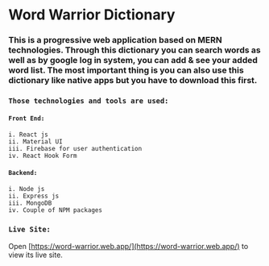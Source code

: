 
# Word Warrior Dictionary

### This is a progressive web application based on MERN technologies. Through this dictionary you can search words as well as by google log in system, you can add & see your added word list. The most important thing is you can also use this dictionary like native apps but you have to download this first.


### `Those technologies and tools are used: `

#### `Front End:`
    i. React js
    ii. Material UI
    iii. Firebase for user authentication
    iv. React Hook Form

#### `Backend: `
    i. Node js
    ii. Express js
    iii. MongoDB
    iv. Couple of NPM packages


### `Live Site:`

Open [https://word-warrior.web.app/](https://word-warrior.web.app/) to view its live site.
